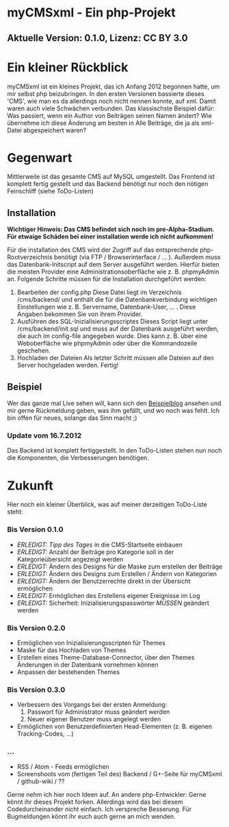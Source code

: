 myCMSxml - Ein php-Projekt
==========================

__Aktuelle Version: 0.1.0, Lizenz: CC BY 3.0__
----------------------------------------------

# Ein kleiner Rückblick #
myCMSxml ist ein kleines Projekt, das ich Anfang 2012 begonnen hatte,
um mir selbst php beizubringen. In den ersten Versionen bassierte dieses 'CMS', wie man es da
allerdings noch nicht nennen konnte, auf xml. Damit waren auch viele Schwächen verbunden. Das 
klassischste Beispiel dafür: Was passiert, wenn ein Author von Beiträgen seinen Namen ändert? 
Wie übernehme ich diese Änderung am besten in Alle Beiträge, die ja als xml-Datei abgespeichert waren?

# Gegenwart #
Mittlerweile ist das gesamte CMS auf MySQL umgestellt. Das Frontend ist komplett fertig gestellt 
und das Backend benötigt nur noch den nötigen Feinschliff (siehe ToDo-Listen)

## Installation ##

__Wichtiger Hinweis: Das CMS befindet sich noch im pre-Alpha-Stadium. Für etwaige Schäden bei einer 
installation werde ich nicht aufkommen!__

Für die installation des CMS wird der Zugriff auf das entsprechende php-Rootverzeichnis benötigt 
(via FTP / Browserinterface / ... ). 
Außerdem muss das Datenbank-Initscript auf dem Server ausgeführt werden. Hierfür bieten die meisten 
Provider eine Administrationsoberfläche wie z. B. phpmyAdmin an. Folgende Schritte müssen für die 
Installation durchgeführt werden:

1. Bearbeiten der config.php
	Diese Datei liegt im Verzeichnis /cms/backend/ und enthält die für die Datenbankverbindung 
	wichtigen 
	Einstellungen wie z. B. Servername, Datenbank-User, ... . Diese Angaben bekommen Sie 
	von ihrem Provider.
2. Ausführen des SQL-Inizialisierungsscriptes
	Dieses Script liegt unter /cms/backend/init.sql und muss auf der Datenbank ausgeführt 
	werden, die auch im 
	config-file angegeben wurde. Dies kann z. B. über eine Weboberfläche wie phpmyAdmin 
	oder über die Kommandozeile 
	geschehen.
3. Hochladen der Dateien
	Als letzter Schritt müssen alle Dateien auf den Server hochgeladen werden. Fertig!

## Beispiel ##
Wer das ganze mal Live sehen will, kann sich den [Beispielblog](http://www.mycmsxml.org) ansehen 
und mir gerne Rückmeldung geben, 
was ihm gefällt, und wo noch was fehlt. Ich bin offen für neues, solange das Sinn macht ;)
### Update vom 16.7.2012 ###
Das Backend ist komplett fertiggestellt. In den ToDo-Listen stehen nun noch die Komponenten, 
die Verbesserungen benötigen.

# Zukunft #
Hier noch ein kleiner Überblick, was auf meiner derzeitigen ToDo-Liste steht:

### Bis Version 0.1.0 ###
* *ERLEDIGT:* _Tipp des Tages_ in die CMS-Startseite einbauen
* *ERLEDIGT:* Anzahl der Beiträge pro Kategorie soll in der Kategorieübersicht angezeigt werden
* *ERLEDIGT:* Ändern des Designs für die Maske zum erstellen der Beiträge
* *ERLEDIGT:* Ändern des Designs zum Erstellen / Ändern von Kategorien
* *ERLEDIGT:* Ändern der Benutzerrechte direkt in der Übersicht ermöglichen
* *ERLEDIGT:* Ermöglichen des Erstellens eigener Ereignisse im Log
* *ERLEDIGT:* Sicherheit: Inizialisierungspasswörter _MÜSSEN_ geändert werden

### Bis Version 0.2.0 ###
* Ermöglichen von Inizialisierungsscripten für Themes
* Maske für das Hochladen von Themes
* Erstellen eines Theme-Database-Connector, über den Themes Änderungen in der Datenbank vornehmen können
* Anpassen der bestehenden Themes

### Bis Version 0.3.0 ###
* Verbessern des Vorgangs bei der ersten Anmeldung:
	1. Passwort für Administrator muss geändert werden
	2. Neuer eigener Benutzer muss angelegt werden
* Ermöglichen von Benutzerdefinierten Head-Elementen (z. B. eigenen Tracking-Codes, ...)

### ... ###
* RSS / Atom - Feeds ermöglichen
* Screenshoots vom (fertigen Teil des) Backend / G+-Seite für myCMSxml / github-wiki / ??

Gerne nehm ich hier noch Ideen auf. An andere php-Entwickler: Gerne könnt ihr dieses Projekt forken. 
Allerdings wird das bei diesem Codedurcheinander nicht einfach. Ich verspreche Besserung. 
Für Bugmeldungen könnt ihr euch auch gerne an mich wenden.